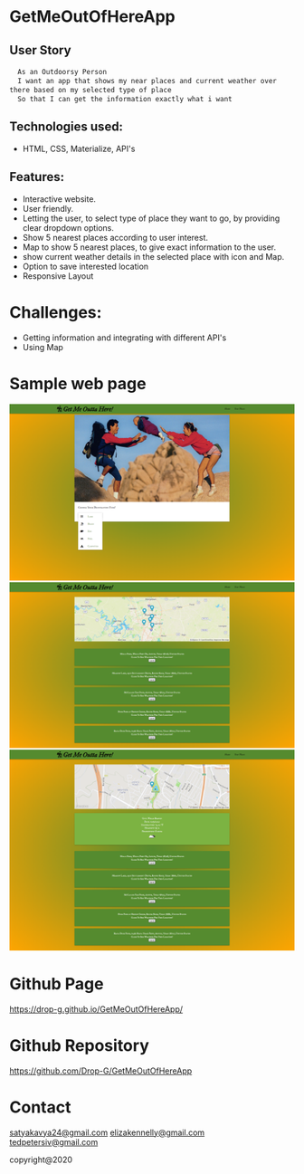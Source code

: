 # GetMeOutOfHereApp

## User Story
```
  As an Outdoorsy Person
  I want an app that shows my near places and current weather over there based on my selected type of place
  So that I can get the information exactly what i want
  ```

 ## Technologies used:
* HTML, CSS, Materialize, API's

## Features:
* Interactive website.
* User friendly.
* Letting the user, to select type of place they want to go, by providing clear dropdown options.
* Show 5 nearest places according to user interest.
* Map to show 5 nearest places, to give exact information to the user.
* show current weather details in the selected place with icon and Map.
* Option to save interested location
* Responsive Layout


# Challenges:
* Getting information and integrating with different API's
* Using Map

# Sample web page
![picture](assets/dev/gmoh.png)
![picture](assets/dev/mapandplaces.png)
![picture](assets/dev/weatherDetails.png)

# Github Page 
https://drop-g.github.io/GetMeOutOfHereApp/


# Github Repository
https://github.com/Drop-G/GetMeOutOfHereApp

# Contact 
satyakavya24@gmail.com
elizakennelly@gmail.com
tedpetersiv@gmail.com

copyright@2020

